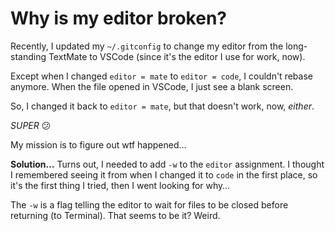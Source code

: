 # Why is my editor broken?

Recently, I updated my `~/.gitconfig` to change my editor from the long-standing TextMate to VSCode (since it's the editor I use for work, now). 

Except when I changed `editor = mate` to `editor = code`, I couldn't rebase anymore. When the file opened in VSCode, I just see a blank screen.

So, I changed it back to `editor = mate`, but that doesn't work, now, _either_. 

_SUPER_ 😕

My mission is to figure out wtf happened… 

**Solution…**
Turns out, I needed to add `-w` to the `editor` assignment. I thought I remembered seeing it from when I changed it to `code` in the first place, so it's the first thing I tried, then I went looking for why… 

The `-w` is a flag telling the editor to wait for files to be closed before returning (to Terminal). That seems to be it? Weird.